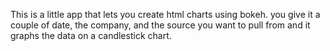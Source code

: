 This is a little app that lets you create html charts using bokeh. 
you give it a couple of date, the company, and the source you want 
to pull from and it graphs the data on a candlestick chart.

